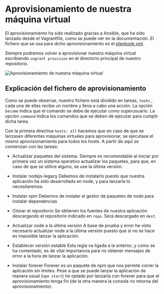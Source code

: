 # Aprovisionamiento de nuestra máquina virtual

El aprovisionamiento ha sido realizado gracias a Ansible, que ha sido lanzado desde el Vagrantfile, como se puede ver en la documentación.
El fichero que se usa para dicho aprovisionamiento es el [playbook.yml](https://github.com/alberturria/Hospital/blob/master/provision/playbook.yml).

Siempre podremos volver a aprovisionar nuestra máquina virtual escribiendo `vagrant provision` en el directorio principal de nuestro repositorio.

![Aprovisionamiento de nuestra máquina virtual](/assets/img/ansible.png)

## Explicación del fichero de aprovisionamiento

Como se puede observar, nuestro fichero está dividido en tareas, `tasks` , cada una de ellas recibe un nombre y lleva a cabo una acción.
La opción `become` indica que el comando se debe de ejecutar como superusuario.
La opción `command` indica los comandos que se deben de ejecutar para cumplir dicha tarea.


Con la primera directiva `hosts: all` hacemos que en caso de que se lanzasen diferentes máquinas virtuales para aprovisionar, se ejecutase el mismo aprovisionamiento para todos los hosts.
A partir de aquí se comienzan con las tareas:

- Actualizar paquetes del sistema.
    Siempre es recomendable al iniciar por primera vez un sistema operativo actualizar los paquetes, para que, en caso de que se utilice alguno, se use la última versión.

- Instalar nodejs-legacy
    Debemos de instalarlo puesto que nuestra aplicación ha sido desarrollada en node, y para lanzarla lo necesitaremos.

- Instalar npm
    Debemos de instalar el gestor de paquetes de node para instalar dependencias

- Clonar el repositorio
    Se obtienen los fuentes de nuestra aplicación descargando el repositorio indicado en `repo`. Será descargado en `dest`.

- Actualizar node a la última versión
    A base de prueba y error he visto necesario actualizar node a la última versión puesto que si no se hace es imposible lanzar la aplicación.

- Establecer versión estable
    Esta regla va ligada a la anterior, y como se ha comentado, es de vital importancia para no obtener mensajes de error a la hora de lanzar la aplicación.

- Instalar forever
    Forever es un paquete de npm que nos permite correr la aplicación sin límites.
    Pese a que se puede lanzar la aplicación de manera usual (`npm start`) he optado por lanzarla con forever para que el aprovisionamiento tenga fin (de la otra manera la consola no retorna del aprovisionamiento).
